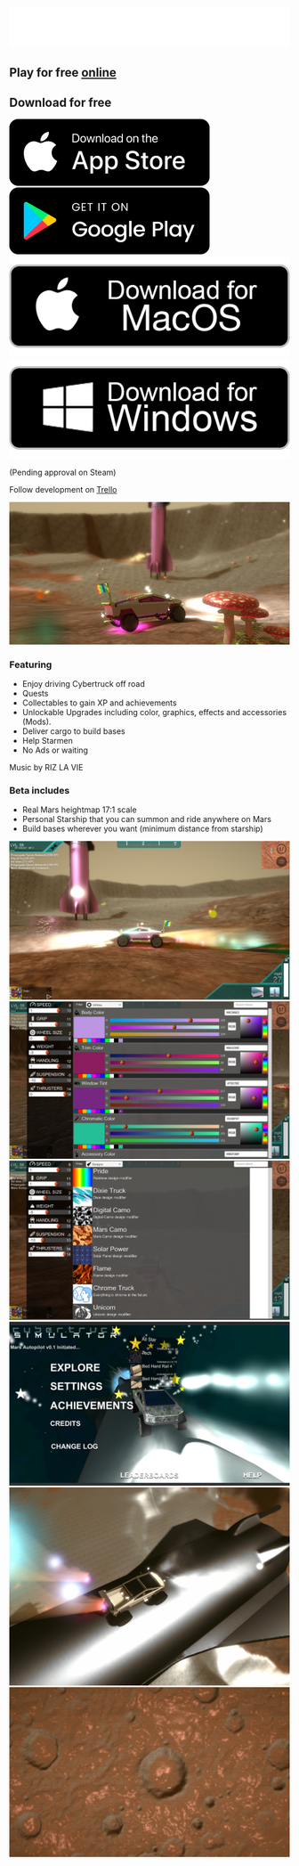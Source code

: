 ![Logo](Screenshots/Logo.png)

## Play for free [online](https://cybertruck.ashmartian.com)

## Download for free
[![Download for iOS](Screenshots/App%20Store%20Badge.png)](https://apps.apple.com/us/app/cybertruck-sim/id1490936469?ls=1)  
[![Download for Android](Screenshots/Google%20Play%20Badge.png)](https://play.google.com/store/apps/details?id=life.brandonmartin.cybertruck)  
[![Download for Mac](Screenshots/68747470733a2f2f72656163686966792e696f2f77702d636f6e74656e742f75706c6f6164732f323031382f30392f6d61632d646f776e6c6f61642d627574746f6e2d312e706e67.png)](https://cybertruck-simulator.s3-us-west-2.amazonaws.com/CybertruckSimulator.dmg)  
[![Download for Windows](Screenshots/windows-button.png)](https://cybertruck-simulator.s3-us-west-2.amazonaws.com/ash-entertainment-cybertruck-sim-default-windows-desktop-64-bit-1.zip)

(Pending approval on Steam)

Follow development on [Trello](https://trello.com/b/8cJgFU5C/cybertruck-sim-development)

![Screenshot5](Screenshots/Screenshot%202021-10-10%20022923.png)

### Featuring

- Enjoy driving Cybertruck off road
- Quests
- Collectables to gain XP and achievements
- Unlockable Upgrades including color, graphics, effects and accessories (Mods).
- Deliver cargo to build bases
- Help Starmen
- No Ads or waiting

Music by RIZ LA VIE

### Beta includes

- Real Mars heightmap 17:1 scale
- Personal Starship that you can summon and ride anywhere on Mars
- Build bases wherever you want (minimum distance from starship)

![Screenshot](Screenshots/Screenshot%202021-10-10%20021013.png)
![Screenshot2](Screenshots/Screenshot%202021-10-10%20021111.png)
![Screenshot3](Screenshots/Screenshot%202021-10-10%20021138.png)
![Screenshot4](Screenshots/Screenshot%202021-10-10%20022131.png)
![Screenshot5](Screenshots/Screenshot%202021-10-06%20180122.png)
![Screenshot6](Screenshots/Screenshot%202021-10-06%20184601.png)
